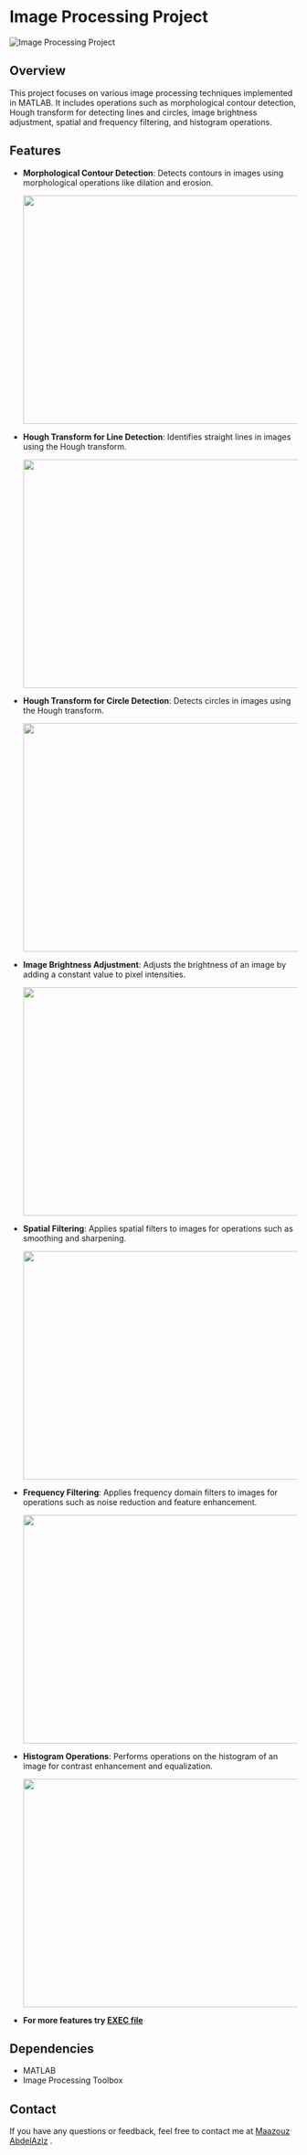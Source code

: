 # Image Processing Project
![Image Processing Project](Img/1.png)

## Overview
This project focuses on various image processing techniques implemented in MATLAB. It includes operations such as morphological contour detection, Hough transform for detecting lines and circles, image brightness adjustment, spatial and frequency filtering, and histogram operations.

## Features
- **Morphological Contour Detection**: Detects contours in images using morphological operations like dilation and erosion.
  
  <img src="Img/2.png" width="700" height="400">
  
- **Hough Transform for Line Detection**: Identifies straight lines in images using the Hough transform.
  
  <img src="Img/3.png" width="700" height="400">
  
- **Hough Transform for Circle Detection**: Detects circles in images using the Hough transform.
  
  <img src="Img/4.png" width="700" height="400">
  
- **Image Brightness Adjustment**: Adjusts the brightness of an image by adding a constant value to pixel intensities.
  
  <img src="Img/5.png" width="700" height="400">
  
- **Spatial Filtering**: Applies spatial filters to images for operations such as smoothing and sharpening.
  
  <img src="Img/6.png" width="700" height="400">
  
- **Frequency Filtering**: Applies frequency domain filters to images for operations such as noise reduction and feature enhancement.
  
  <img src="Img/7.png" width="700" height="400">
  
- **Histogram Operations**: Performs operations on the histogram of an image for contrast enhancement and equalization.
  
  <img src="Img/8.png" width="700" height="400">

- **For more features try [EXEC file](IPP-EXE-FILE)**

  
## Dependencies
- MATLAB
- Image Processing Toolbox

## Contact
If you have any questions or feedback, feel free to contact me at [Maazouz AbdelAziz](https://www.linkedin.com/in/abdelaziz-maazouz/) .

